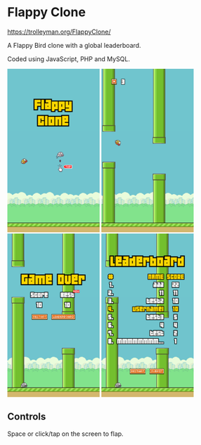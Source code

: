 # Flappy Clone

https://trolleyman.org/FlappyClone/

A Flappy Bird clone with a global leaderboard.

Coded using JavaScript, PHP and MySQL.

<img src="screenshots/start.png" width="210px" /> <img src="screenshots/playing.png" width="210px" /> <img src="screenshots/death.png" width="210px" /> <img src="screenshots/leaderboard.gif" width="210px" />

## Controls

Space or click/tap on the screen to flap.
